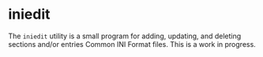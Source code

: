 
iniedit
=======

The `iniedit` utility is a small program for adding, updating, and deleting
sections and/or entries Common INI Format files. This is a work in progress.

